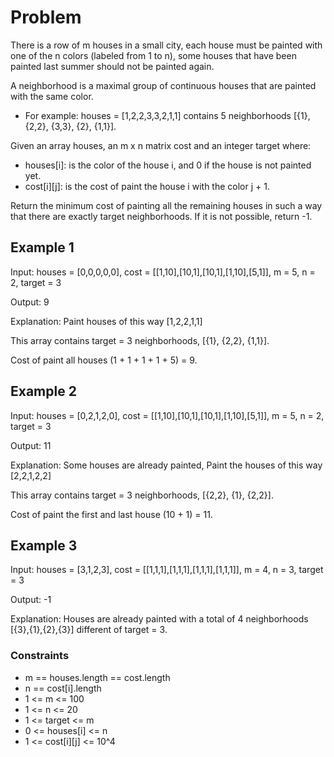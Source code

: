 # Problem

There is a row of m houses in a small city, each house must be painted with one of the n colors (labeled from 1 to n), some houses that have been painted last summer should not be painted again.

A neighborhood is a maximal group of continuous houses that are painted with the same color.

- For example: houses = [1,2,2,3,3,2,1,1] contains 5 neighborhoods [{1}, {2,2}, {3,3}, {2}, {1,1}].

Given an array houses, an m x n matrix cost and an integer target where:

- houses[i]: is the color of the house i, and 0 if the house is not painted yet.
- cost[i][j]: is the cost of paint the house i with the color j + 1.

Return the minimum cost of painting all the remaining houses in such a way that there are exactly target neighborhoods. If it is not possible, return -1.

## Example 1

Input: houses = [0,0,0,0,0], cost = [[1,10],[10,1],[10,1],[1,10],[5,1]], m = 5, n = 2, target = 3

Output: 9

Explanation: Paint houses of this way [1,2,2,1,1]

This array contains target = 3 neighborhoods, [{1}, {2,2}, {1,1}].

Cost of paint all houses (1 + 1 + 1 + 1 + 5) = 9.

## Example 2

Input: houses = [0,2,1,2,0], cost = [[1,10],[10,1],[10,1],[1,10],[5,1]], m = 5, n = 2, target = 3

Output: 11

Explanation: Some houses are already painted, Paint the houses of this way [2,2,1,2,2]

This array contains target = 3 neighborhoods, [{2,2}, {1}, {2,2}]. 

Cost of paint the first and last house (10 + 1) = 11.

## Example 3

Input: houses = [3,1,2,3], cost = [[1,1,1],[1,1,1],[1,1,1],[1,1,1]], m = 4, n = 3, target = 3

Output: -1

Explanation: Houses are already painted with a total of 4 neighborhoods [{3},{1},{2},{3}] different of target = 3.

### Constraints

- m == houses.length == cost.length
- n == cost[i].length
- 1 <= m <= 100
- 1 <= n <= 20
- 1 <= target <= m
- 0 <= houses[i] <= n
- 1 <= cost[i][j] <= 10^4
